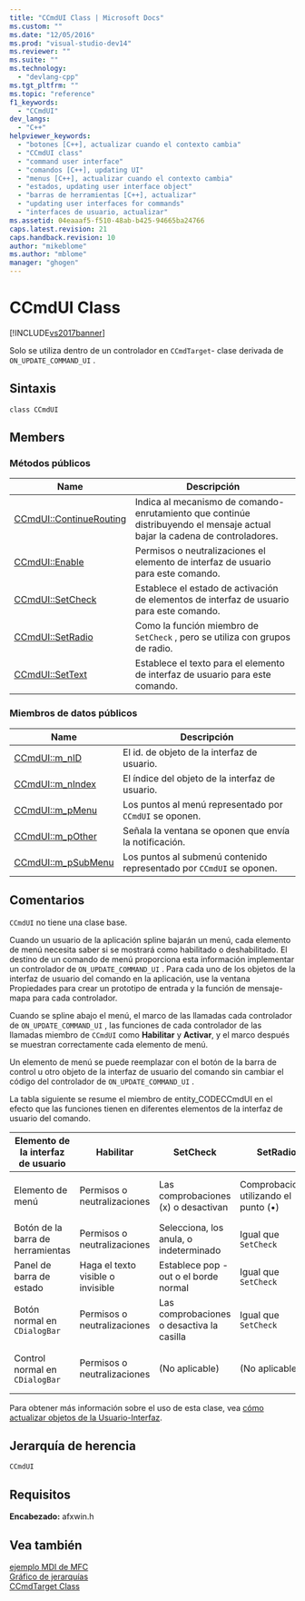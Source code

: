 ```yaml
---
title: "CCmdUI Class | Microsoft Docs"
ms.custom: ""
ms.date: "12/05/2016"
ms.prod: "visual-studio-dev14"
ms.reviewer: ""
ms.suite: ""
ms.technology: 
  - "devlang-cpp"
ms.tgt_pltfrm: ""
ms.topic: "reference"
f1_keywords: 
  - "CCmdUI"
dev_langs: 
  - "C++"
helpviewer_keywords: 
  - "botones [C++], actualizar cuando el contexto cambia"
  - "CCmdUI class"
  - "command user interface"
  - "comandos [C++], updating UI"
  - "menus [C++], actualizar cuando el contexto cambia"
  - "estados, updating user interface object"
  - "barras de herramientas [C++], actualizar"
  - "updating user interfaces for commands"
  - "interfaces de usuario, actualizar"
ms.assetid: 04eaaaf5-f510-48ab-b425-94665ba24766
caps.latest.revision: 21
caps.handback.revision: 10
author: "mikeblome"
ms.author: "mblome"
manager: "ghogen"
---
```

# CCmdUI Class
[!INCLUDE[vs2017banner](../../assembler/inline/includes/vs2017banner.md)]

Solo se utiliza dentro de un controlador en `CCmdTarget`\- clase derivada de `ON_UPDATE_COMMAND_UI` .  
  
## Sintaxis  
  
```  
class CCmdUI  
```  
  
## Members  
  
### Métodos públicos  
  
|Name|Descripción|  
|----------|-----------------|  
|[CCmdUI::ContinueRouting](../Topic/CCmdUI::ContinueRouting.md)|Indica al mecanismo de comando\- enrutamiento que continúe distribuyendo el mensaje actual bajar la cadena de controladores.|  
|[CCmdUI::Enable](../Topic/CCmdUI::Enable.md)|Permisos o neutralizaciones el elemento de interfaz de usuario para este comando.|  
|[CCmdUI::SetCheck](../Topic/CCmdUI::SetCheck.md)|Establece el estado de activación de elementos de interfaz de usuario para este comando.|  
|[CCmdUI::SetRadio](../Topic/CCmdUI::SetRadio.md)|Como la función miembro de `SetCheck` , pero se utiliza con grupos de radio.|  
|[CCmdUI::SetText](../Topic/CCmdUI::SetText.md)|Establece el texto para el elemento de interfaz de usuario para este comando.|  
  
### Miembros de datos públicos  
  
|Name|Descripción|  
|----------|-----------------|  
|[CCmdUI::m\_nID](../Topic/CCmdUI::m_nID.md)|El id. de objeto de la interfaz de usuario.|  
|[CCmdUI::m\_nIndex](../Topic/CCmdUI::m_nIndex.md)|El índice del objeto de la interfaz de usuario.|  
|[CCmdUI::m\_pMenu](../Topic/CCmdUI::m_pMenu.md)|Los puntos al menú representado por `CCmdUI` se oponen.|  
|[CCmdUI::m\_pOther](../Topic/CCmdUI::m_pOther.md)|Señala la ventana se oponen que envía la notificación.|  
|[CCmdUI::m\_pSubMenu](../Topic/CCmdUI::m_pSubMenu.md)|Los puntos al submenú contenido representado por `CCmdUI` se oponen.|  
  
## Comentarios  
 `CCmdUI` no tiene una clase base.  
  
 Cuando un usuario de la aplicación spline bajarán un menú, cada elemento de menú necesita saber si se mostrará como habilitado o deshabilitado.  El destino de un comando de menú proporciona esta información implementar un controlador de `ON_UPDATE_COMMAND_UI` .  Para cada uno de los objetos de la interfaz de usuario del comando en la aplicación, use la ventana Propiedades para crear un prototipo de entrada y la función de mensaje\- mapa para cada controlador.  
  
 Cuando se spline abajo el menú, el marco de las llamadas cada controlador de `ON_UPDATE_COMMAND_UI` , las funciones de cada controlador de las llamadas miembro de `CCmdUI` como **Habilitar** y **Activar**, y el marco después se muestran correctamente cada elemento de menú.  
  
 Un elemento de menú se puede reemplazar con el botón de la barra de control u otro objeto de la interfaz de usuario del comando sin cambiar el código del controlador de `ON_UPDATE_COMMAND_UI` .  
  
 La tabla siguiente se resume el miembro de entity\_CODECCmdUI en el efecto que las funciones tienen en diferentes elementos de la interfaz de usuario del comando.  
  
|Elemento de la interfaz de usuario|Habilitar|SetCheck|SetRadio|SetText|  
|----------------------------------------|---------------|--------------|--------------|-------------|  
|Elemento de menú|Permisos o neutralizaciones|Las comprobaciones \(x\) o desactivan|Comprobaciones utilizando el punto \(•\)|Establece el texto del elemento|  
|Botón de la barra de herramientas|Permisos o neutralizaciones|Selecciona, los anula, o indeterminado|Igual que `SetCheck`|\(No aplicable\)|  
|Panel de barra de estado|Haga el texto visible o invisible|Establece pop \- out o el borde normal|Igual que `SetCheck`|Establece el texto del panel|  
|Botón normal en `CDialogBar`|Permisos o neutralizaciones|Las comprobaciones o desactiva la casilla|Igual que `SetCheck`|Establece el texto del botón|  
|Control normal en `CDialogBar`|Permisos o neutralizaciones|\(No aplicable\)|\(No aplicable\)|Establece el texto de la ventana|  
  
 Para obtener más información sobre el uso de esta clase, vea [cómo actualizar objetos de la Usuario\-Interfaz](../../mfc/how-to-update-user-interface-objects.md).  
  
## Jerarquía de herencia  
 `CCmdUI`  
  
## Requisitos  
 **Encabezado:** afxwin.h  
  
## Vea también  
 [ejemplo MDI de MFC](../../top/visual-cpp-samples.md)   
 [Gráfico de jerarquías](../../mfc/hierarchy-chart.md)   
 [CCmdTarget Class](../../mfc/reference/ccmdtarget-class.md)